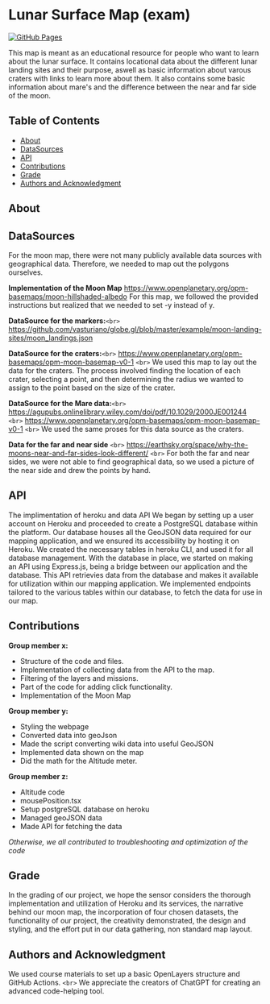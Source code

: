 # Lunar Surface Map (exam)

[![GitHub Pages](https://img.shields.io/badge/GitHub%20Pages-Deployed-brightgreen)](https://leggo15.github.io/LunarMap/)

This map is meant as an educational resource for people who want to learn about the lunar surface. It contains locational data about the different lunar landing sites and their purpose, aswell as basic information about varous craters with links to learn more about them. It also contains some basic information about mare's and the difference between the near and far side of the moon.

## Table of Contents

- [About](#about)
- [DataSources](#DataSources)
- [API](#api)
- [Contributions](#contributions)
- [Grade](#Grade)
- [Authors and Acknowledgment](#authors-and-acknowledgment)

## About

## DataSources

For the moon map, there were not many publicly available data sources with geographical data. Therefore, we needed to map out the polygons ourselves.

**Implementation of the Moon Map**
https://www.openplanetary.org/opm-basemaps/moon-hillshaded-albedo
For this map, we followed the provided instructions but realized that we needed to set -y instead of y.

**DataSource for the markers:**`<br>`
https://github.com/vasturiano/globe.gl/blob/master/example/moon-landing-sites/moon_landings.json

**DataSource for the craters:**`<br>`
https://www.openplanetary.org/opm-basemaps/opm-moon-basemap-v0-1 `<br>`
We used this map to lay out the data for the craters. The process involved finding the location of each crater, selecting a point, and then determining the radius we wanted to assign to the point based on the size of the crater.

**DataSource for the Mare data:**`<br>`
https://agupubs.onlinelibrary.wiley.com/doi/pdf/10.1029/2000JE001244 `<br>`
https://www.openplanetary.org/opm-basemaps/opm-moon-basemap-v0-1 `<br>`
We used the same proses for this data source as the craters.

**Data for the far and near side** `<br>`
https://earthsky.org/space/why-the-moons-near-and-far-sides-look-different/ `<br>`
For both the far and near sides, we were not able to find geographical data, so we used a picture of the near side and drew the points by hand.

## API

The implimentation of heroku and data API
We began by setting up a user account on Heroku and proceeded to create a PostgreSQL database within the platform. Our database houses all the GeoJSON data required for our mapping application, and we ensured its accessibility by hosting it on Heroku. We created the necessary tables in heroku CLI, and used it for all database management. With the database in place, we started on making an API using Express.js, being a bridge between our application and the database. This API retrievies data from the database and makes it available for utilization within our mapping application. We implemented endpoints tailored to the various tables within our database, to fetch the data for use in our map.

## Contributions

**Group member x:**

- Structure of the code and files.
- Implementation of collecting data from the API to the map.
- Filtering of the layers and missions.
- Part of the code for adding click functionality.
- Implementation of the Moon Map

**Group member y:**

- Styling the webpage
- Converted data into geoJson
- Made the script converting wiki data into useful GeoJSON
- Implemented data shown on the map
- Did the math for the Altitude meter.

**Group member z:**

- Altitude code
- mousePosition.tsx
- Setup postgreSQL database on heroku
- Managed geoJSON data
- Made API for fetching the data

_Otherwise, we all contributed to troubleshooting and optimization of the code_

## Grade

In the grading of our project, we hope the sensor considers the thorough implementation and utilization of Heroku and its services, the narrative behind our moon map, the incorporation of four chosen datasets, the functionality of our project, the creativity demonstrated, the design and styling, and the effort put in our data gathering, non standard map layout.

## Authors and Acknowledgment

We used course materials to set up a basic OpenLayers structure and GitHub Actions. `<br>`
We appreciate the creators of ChatGPT for creating an advanced code-helping tool.
